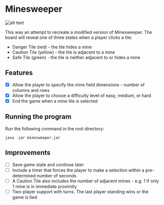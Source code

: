 # Minesweeper

![alt text](https://i.imgur.com/Gcrl9ci.png "Minesweeper screenshot")

This was an attempt to recreate a modified version of Minesweeper. The board will reveal one of three states when a player clicks a tile:
* Danger Tile (red) - the tile hides a mine
* Caution Tile (yellow) - the tile is adjacent to a mine
* Safe Tile (green) - the tile is neither adjacent to or hides a mine

## Features
- [x] Allow the player to specify the mine field dimensions - number of columns and rows
- [x] Allow the player to choose a difficulty level of easy, medium, or hard
- [x] End the game when a mine tile is selected

## Running the program
Run the following command in the root directory:
```
java -jar minesweeper.jar
```

## Improvements
- [ ] Save game state and continue later
- [ ] Include a timer that forces the player to make a selection within a pre-determined number of seconds
- [ ] A Caution Tile also includes the number of adjacent mines - e.g. 1 if only 1 mine is in immediate proximity
- [ ] Two-player support with turns. The last player standing wins or the game is tied
